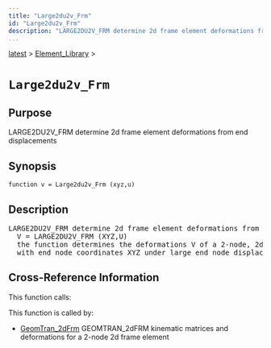 ```yaml
---
title: "Large2du2v_Frm"
id: "Large2du2v_Frm"
description: "LARGE2DU2V_FRM determine 2d frame element deformations from end displacements"
...
```


<!-- <a name="_top"></a> -->
<!-- <div><a href="../../.autoindex.md">Home</a> &gt;  -->
 <a href="#">latest</a> &gt; <a href=".autoindex.md">Element_Library</a> &gt; 
<!-- Large2du2v_Frm.m</div> -->

<!--<table width="100%"><tr><td align="left"><a href="../../.autoindex.md"><img alt="<" border="0" src="../../left.png">&nbsp;Master index</a></td>
<td align="right"><a href=".autoindex.md">Index for latest\Element_Library&nbsp;<img alt=">" border="0" src="../../right.png"></a></td></tr></table>-->
# `Large2du2v_Frm`



## <a name="_name"></a>Purpose


LARGE2DU2V_FRM determine 2d frame element deformations from end displacements

<!-- <div class="box"><strong>LARGE2DU2V_FRM determine 2d frame element deformations from end displacements</strong></div> -->

## <a name="_synopsis"></a>Synopsis

`function v = Large2du2v_Frm (xyz,u)` 

## Description


<pre class="comment">LARGE2DU2V_FRM determine 2d frame element deformations from end displacements
  V = LARGE2DU2V_FRM (XYZ,U)
  the function determines the deformations V of a 2-node, 2d frame element
  with end node coordinates XYZ under large end node displacements U</pre>
<!-- <div class="fragment"><pre class="comment">LARGE2DU2V_FRM determine 2d frame element deformations from end displacements
  V = LARGE2DU2V_FRM (XYZ,U)
  the function determines the deformations V of a 2-node, 2d frame element
  with end node coordinates XYZ under large end node displacements U</pre></div> -->

<!-- crossreference -->
## <a name="_cross"></a>Cross-Reference Information

This function calls:
<ul style="list-style-image:url(../../matlabicon.gif)">
</ul>

This function is called by:
<ul style="list-style-image:url(../../matlabicon.gif)">
<li><a href="GeomTran_2dFrm.md" class="code" title="function [ag,bg,ab,v,Dv,DDv] = GeomTran_2dFrm (option,xyz,GeomData,u,Du,DDu)">GeomTran_2dFrm</a>	GEOMTRAN_2dFRM kinematic matrices and deformations for a 2-node 2d frame element</li></ul>
<!-- crossreference -->




<!-- <hr><address>Generated on Mon 15-Feb-2021 18:38:47 by <strong><a href="http://www.artefact.tk/software/matlab/m2html/" title="Matlab Documentation in HTML">m2html</a></strong> &copy; 2005</address> -->
